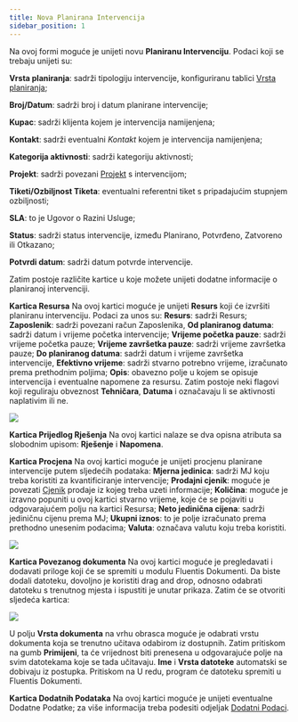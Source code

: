 ```yaml
---
title: Nova Planirana Intervencija
sidebar_position: 1
---
```



Na ovoj formi moguće je unijeti novu **Planiranu Intervenciju**. 
Podaci koji se trebaju unijeti su:

**Vrsta planiranja**: sadrži tipologiju intervencije, konfiguriranu tablici [Vrsta planiranja](/docs/configurations/tables/project-management/planned-type/);

**Broj/Datum**: sadrži broj i datum planirane intervencije;

**Kupac**: sadrži klijenta kojem je intervencija namijenjena;

**Kontakt**: sadrži eventualni *Kontakt* kojem je intervencija namijenjena;

**Kategorija aktivnosti**: sadrži kategoriju aktivnosti;

**Projekt**: sadrži povezani [Projekt](/docs/project-management/projects/search-projects-intro/) s intervencijom;

**Tiketi/Ozbiljnost Tiketa**: eventualni referentni tiket s pripadajućim stupnjem ozbiljnosti;

**SLA**: to je Ugovor o Razini Usluge;

**Status**: sadrži status intervencije, između Planirano, Potvrđeno, Zatvoreno ili Otkazano;

**Potvrdi datum**: sadrži datum potvrde intervencije.

 

Zatim postoje različite kartice u koje možete unijeti dodatne informacije o planiranoj intervenciji.

**Kartica Resursa**
Na ovoj kartici moguće je unijeti **Resurs** koji će izvršiti planiranu intervenciju. Podaci za unos su:
**Resurs**: sadrži Resurs;
**Zaposlenik**: sadrži povezani račun Zaposlenika, 
**Od planiranog datuma**: sadrži datum i vrijeme početka intervencije;
**Vrijeme početka pauze**: sadrži vrijeme početka pauze;
**Vrijeme završetka pauze**: sadrži vrijeme završetka pauze;
**Do planiranog datuma**: sadrži datum i vrijeme završetka intervencije,
**Efektivno vrijeme**: sadrži stvarno potrebno vrijeme, izračunato prema prethodnim poljima;
**Opis**: obavezno polje u kojem se opisuje intervencija i eventualne napomene za resursu.
Zatim postoje neki flagovi koji reguliraju obveznost **Tehničara**, **Datuma** i označavaju li se aktivnosti naplativim ili ne.

![](/img/hr-HR/project-management/planned-intervention/resource.png)

**Kartica Prijedlog Rješenja**
Na ovoj kartici nalaze se dva opisna atributa sa slobodnim upisom: **Rješenje** i **Napomena**.

**Kartica Procjena**
Na ovoj kartici moguće je unijeti procjenu planirane intervencije putem sljedećih podataka: 
**Mjerna jedinica**: sadrži MJ koju treba koristiti za kvantificiranje intervencije; 
**Prodajni cjenik**: moguće je povezati [Cjenik](/docs/sales/sales-price-list/sales-price-list/insert-sales-price-list/) prodaje iz kojeg treba uzeti informacije;
**Količina**: moguće je izravno popuniti u ovoj kartici stvarno vrijeme, koje će se pojaviti u odgovarajućem polju na kartici Resursa; 
**Neto jedinična cijena**: sadrži jediničnu cijenu prema MJ; 
**Ukupni iznos**: to je polje izračunato prema prethodno unesenim podacima; 
**Valuta**: označava valutu koju treba koristiti. 

![](/img/it-it/project-management/planned-intervention/stima.png)

**Kartica Povezanog dokumenta**
Na ovoj kartici moguće je pregledavati i dodavati priloge koji će se spremiti u modulu Fluentis Dokumenti. Da biste dodali datoteku, dovoljno je koristiti drag and drop, odnosno odabrati datoteku s trenutnog mjesta i ispustiti je unutar prikaza. 
Zatim će se otvoriti sljedeća kartica:

![](/img/it-it/project-management/planned-intervention/document.png)

U polju **Vrsta dokumenta** na vrhu obrasca moguće je odabrati vrstu dokumenta koja se trenutno učitava odabirom iz dostupnih. 
Zatim pritiskom na gumb **Primijeni**, ta će vrijednost biti prenesena u odgovarajuće polje na svim datotekama koje se tada učitavaju. **Ime** i **Vrsta datoteke** automatski se dobivaju iz postupka. 
Pritiskom na U redu, program će datoteku spremiti u Fluentis Dokumenti.

**Kartica Dodatnih Podataka** 
Na ovoj kartici moguće je unijeti eventualne Dodatne Podatke; za više informacija treba podesiti odjeljak [Dodatni Podaci](/docs/configurations/utility/extra-data/extradata/search-extradata/).

